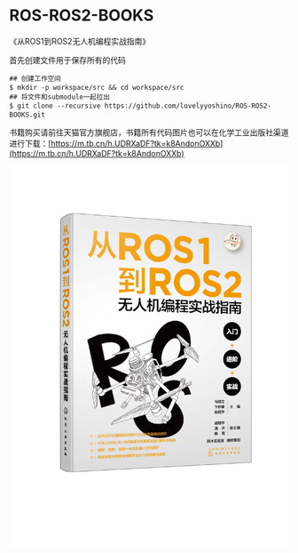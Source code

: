 # ROS-ROS2-BOOKS
《从ROS1到ROS2无人机编程实战指南》

首先创建文件用于保存所有的代码

```
## 创建工作空间
$ mkdir -p workspace/src && cd workspace/src
## 将文件和submodule一起拉出
$ git clone --recursive https://github.com/lovelyyoshino/ROS-ROS2-BOOKS.git
```

书籍购买请前往天猫官方旗舰店，书籍所有代码图片也可以在化学工业出版社渠道进行下载：[https://m.tb.cn/h.UDRXaDF?tk=k8AndonOXXb](https://m.tb.cn/h.UDRXaDF?tk=k8AndonOXXb)

![](https://github.com/lovelyyoshino/ROS-ROS2-BOOKS/blob/main/pic/%E5%BE%AE%E4%BF%A1%E5%9B%BE%E7%89%87_20230411215859.jpg)
